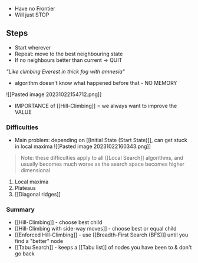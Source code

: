 - Have no Frontier
- Will just STOP

## Steps
- Start wherever
- Repeat: move to the best neighbouring state
- If no neighbours better than current → QUIT


*"Like climbing Everest in thick fog with amnesia"*
- algorithm doesn't know what happened before that - NO MEMORY

![[Pasted image 20231022154712.png]]
- IMPORTANCE of [[Hill-Climbing]] = we always want to improve the VALUE

### Difficulties
- Main problem: depending on [[Initial State (Start State)]], can get stuck in local maxima
![[Pasted image 20231022160343.png]]
> Note: these difficulties apply to all [[Local Search]] algorithms, and usually becomes much worse as the search space becomes higher dimensional
1. Local maxima
2. Plateaus
3. [[Diagonal ridges]]

### Summary
- [[Hill-Climbing]] - choose best child
- [[Hill-Climbing with side-way moves]] - choose best or equal child
- [[Enforced Hill-Climbing]] - use [[Breadth-First Search (BFS)]] until you find a "better" node
- [[Tabu Search]] - keeps a [[Tabu list]] of nodes you have been to & don't go back